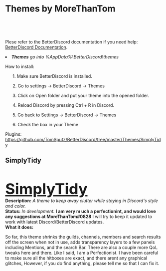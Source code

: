 <h1>Themes by MoreThanTom</h1>

<br><div align=LEFT><br>

Plese refer to the  BetterDiscord documentation if you need help: <a href="https://betterdocs.net/">BetterDiscord Documentation</a>.

<li><i><b>Themes</b> go into %AppData%\BetterDiscord\themes</i>

How to install:
<ol>1. Make sure BetterDiscord is installed.</ol>
<ol>2. Go to settings -> BetterDiscord -> Themes</ol>
<ol>3. Click on Open folder and put your theme into the opened folder.</ol>
<ol>4. Reload Discord by pressing Ctrl + R in Discord.</ol>
<ol>5. Go back to Settings -> BetterDiscord -> Themes</ol>
<ol>6. Check the box in your Theme</ol>

Plugins: https://github.com/TomSputz/BetterDiscord/tree/master/Themes/SimplyTidy

<h2>SimplyTidy</h2><br>

<font size="25"><b><DIV ALIGN=LEFT><a href="https://github.com/TomSputz/BetterDiscord/blob/master/Themes/SimplyTidy/SimplyTidy.theme.css">SimplyTidy</a></div></b></font>
<b>Description:</b><i> A theme to keep away clutter while staying in Discord's style and color.</i><br>
<b>Status:</b> <i>In development.</i> <b>I am very m uch a perfectionint, and would love any suggestions at MoreThanTom#0828</b> I will try to keep it updated to work with latest Discord/BetterDiscord updates.<br>
<b>What it does:</b> <p>So far, this theme shrinks the guilds, channels, members and search results off the screen when not in use, adds transparency layers to a few panels including Mentions, and the search Bar. There are also a couple more QoL tweaks here and there. Like I said, I am a Perfectionist. I have been careful to make sure all the hitboxes are exact, and there arent any graphical glitches, However, if you do find anything, please tell me so that I can fix it.</p>
